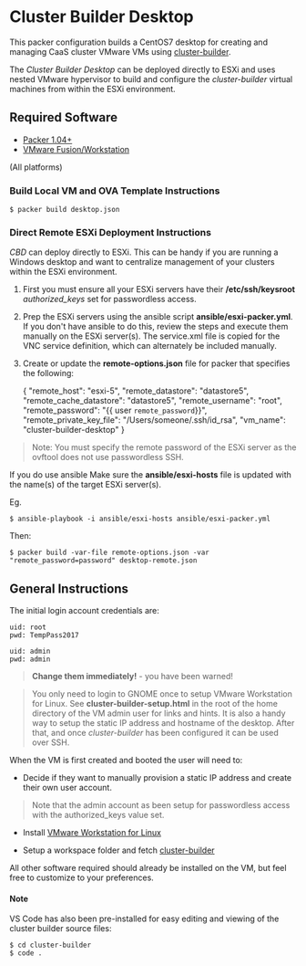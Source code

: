 # Cluster Builder Desktop
This packer configuration builds a CentOS7 desktop for creating and managing CaaS cluster VMware VMs using [cluster-builder]("https://github.com/ids/cluster-builder").

The _Cluster Builder Desktop_ can be deployed directly to ESXi and uses nested VMware hypervisor to build and configure the _cluster-builder_ virtual machines from within the ESXi environment.

## Required Software

- [Packer 1.04+](https://www.packer.io/downloads.html)
- [VMware Fusion/Workstation](https://my.vmware.com/web/vmware/details?downloadGroup=WKST-1257-LX&productId=524&rPId=17068)

(All platforms)

### Build Local VM and OVA Template Instructions

    $ packer build desktop.json

### Direct Remote ESXi Deployment Instructions
_CBD_ can deploy directly to ESXi.  This can be handy if you are running a Windows desktop and want to centralize management of your clusters within the ESXi environment.

1. First you must ensure all your ESXi servers have their **/etc/ssh/keysroot** _authorized_keys_ set for passwordless access.
2. Prep the ESXi servers using the ansible script **ansible/esxi-packer.yml**.  If you don't have ansible to do this, review the steps and execute them manually on the ESXi server(s).  The service.xml file is copied for the VNC service definition, which can alternately be included manually.
3. Create or update the **remote-options.json** file for packer that specifies the following:


    {
      "remote_host": "esxi-5",
      "remote_datastore": "datastore5",
      "remote_cache_datastore": "datastore5",
      "remote_username": "root",
      "remote_password": "{{ user `remote_password`}}",
      "remote_private_key_file": "/Users/someone/.ssh/id_rsa",
      "vm_name": "cluster-builder-desktop"
    }


> Note: You must specify the remote password of the ESXi server as the ovftool does not use passwordless SSH.

If you do use ansible Make sure the **ansible/esxi-hosts** file is updated with the name(s) of the target ESXi server(s).

Eg.

    $ ansible-playbook -i ansible/esxi-hosts ansible/esxi-packer.yml


Then:

    $ packer build -var-file remote-options.json -var "remote_password=password" desktop-remote.json


## General Instructions
The initial login account credentials are:

    uid: root
    pwd: TempPass2017

    uid: admin
    pwd: admin

> **Change them immediately!** - you have been warned!

> You only need to login to GNOME once to setup VMware Workstation for Linux. See **cluster-builder-setup.html** in the root of the home directory of the VM admin user for links and hints.  It is also a handy way to setup the static IP address and hostname of the desktop.  After that, and once _cluster-builder_ has been configured it can be used over SSH.

When the VM is first created and booted the user will need to:

* Decide if they want to manually provision a static IP address and create their own user account.

> Note that the admin account as been setup for passwordless access with the authorized_keys value set.

* Install [VMware Workstation for Linux](https://my.vmware.com/web/vmware/details?downloadGroup=WKST-1257-LX&productId=524&rPId=17068) 

* Setup a workspace folder and fetch [cluster-builder](https://github.com/ids/cluster-builder)

> 

All other software required should already be installed on the VM, but feel free to customize to your preferences.

#### Note
VS Code has also been pre-installed for easy editing and viewing of the cluster builder source files:

    $ cd cluster-builder
    $ code .


